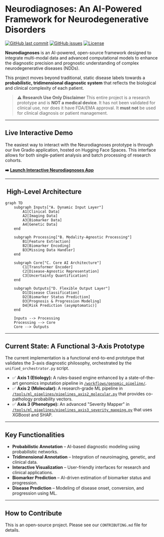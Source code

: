 #  Neurodiagnoses: An AI-Powered Framework for Neurodegenerative Disorders

[![GitHub last commit](https://img.shields.io/github/last-commit/Fundacion-de-Neurociencias/neurodiagnoses)](https://github.com/Fundacion-de-Neurociencias/neurodiagnoses/commits/main)
[![GitHub issues](https://img.shields.io/github/issues/Fundacion-de-Neurociencias/neurodiagnoses)](https://github.com/Fundacion-de-Neurociencias/neurodiagnoses/issues)
[![License](https://img.shields.io/github/license/Fundacion-de-Neurociencias/neurodiagnoses)](LICENSE)

**Neurodiagnoses** is an AI-powered, open-source framework designed to integrate multi-modal data and advanced computational models to enhance the diagnostic precision and prognostic understanding of complex neurodegenerative diseases (NDDs).

This project moves beyond traditional, static disease labels towards a **probabilistic, tridimensional diagnostic system** that reflects the biological and clinical complexity of each patient.

> **⚠️ Research Use Only Disclaimer**
> This entire project is a research prototype and is **NOT a medical device**. It has not been validated for clinical use, nor does it have FDA/EMA approval. It **must not** be used for clinical diagnosis or patient management.

---

##  Live Interactive Demo

The easiest way to interact with the Neurodiagnoses prototype is through our live Gradio application, hosted on Hugging Face Spaces. This interface allows for both single-patient analysis and batch processing of research cohorts.

**➡️ [Launch Interactive Neurodiagnoses App](https://huggingface.co/spaces/fneurociencias/Neurodiagnoses)**

---

## ️ High-Level Architecture

```mermaid
graph TD
    subgraph Inputs["A. Dynamic Input Layer"]
        A1[Clinical Data]
        A2[Imaging Data]
        A3[Biomarker Data]
        A4[Genetic Data]
    end
    
    subgraph Processing["B. Modality-Agnostic Processing"]
        B1[Feature Extraction]
        B2[Biomarker Encoding]
        B3[Missing Data Handler]
    end
    
    subgraph Core["C. Core AI Architecture"]
        C1[Transformer Encoder]
        C2[Disease-Agnostic Representation]
        C3[Uncertainty Quantification]
    end
    
    subgraph Outputs["D. Flexible Output Layer"]
        D1[Disease Classification]
        D2[Biomarker Status Prediction]
        D3[Prognosis & Progression Modeling]
        D4[Risk Prediction (asymptomatic)]
    end
    
    Inputs --> Processing
    Processing --> Core
    Core --> Outputs
```

---

##  Current State: A Functional 3-Axis Prototype
The current implementation is a functional end-to-end prototype that validates the 3-axis diagnostic philosophy, orchestrated by the `unified_orchestrator.py` script.

- ✅ **Axis 1 (Etiology):** A rules-based engine enhanced by a state-of-the-art genomics imputation pipeline in [`/workflows/genomic_pipeline/`](workflows/genomic_pipeline/).
- ✅ **Axis 2 (Molecular):** A research-grade ML pipeline in [`/tools/ml_pipelines/pipelines_axis2_molecular.py`](tools/ml_pipelines/pipelines_axis2_molecular.py) that provides co-pathology probability vectors.
- ✅ **Axis 3 (Phenotype):** An advanced "Severity Mapper" in [`/tools/ml_pipelines/pipelines_axis3_severity_mapping.py`](tools/ml_pipelines/pipelines_axis3_severity_mapping.py) that uses XGBoost and SHAP.

---

##  Key Functionalities
- **Probabilistic Annotation** – AI-based diagnostic modeling using probabilistic networks.
- **Tridimensional Annotation** – Integration of neuroimaging, genetic, and clinical data.
- **Interactive Visualization** – User-friendly interfaces for research and clinical applications.
- **Biomarker Prediction** – AI-driven estimation of biomarker status and progression.
- **Disease Prediction** – Modeling of disease onset, conversion, and progression using ML.

---

##  How to Contribute
This is an open-source project. Please see our `CONTRIBUTING.md` file for details.